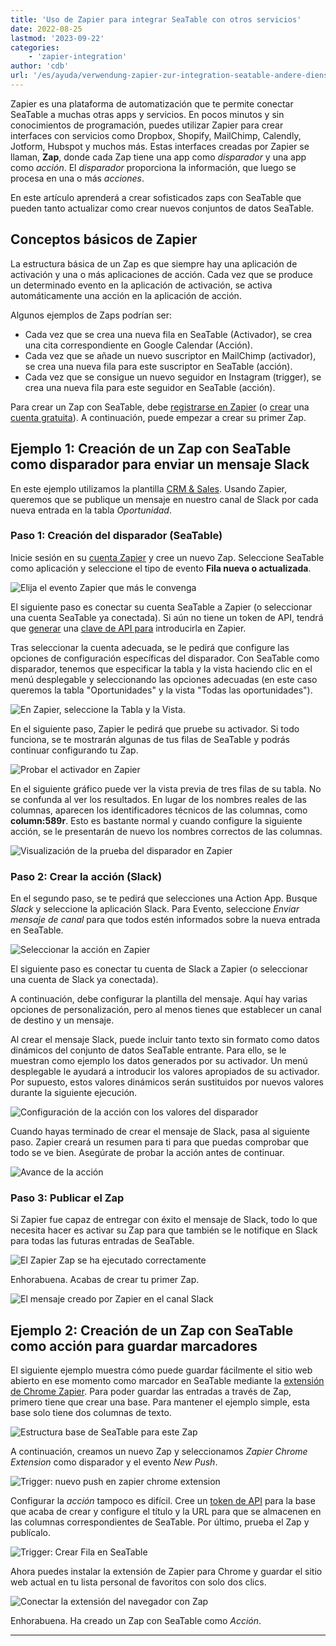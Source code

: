 ```yaml
---
title: 'Uso de Zapier para integrar SeaTable con otros servicios'
date: 2022-08-25
lastmod: '2023-09-22'
categories:
    - 'zapier-integration'
author: 'cdb'
url: '/es/ayuda/verwendung-zapier-zur-integration-seatable-andere-dienste'
---
```


Zapier es una plataforma de automatización que te permite conectar SeaTable a muchas otras apps y servicios. En pocos minutos y sin conocimientos de programación, puedes utilizar Zapier para crear interfaces con servicios como Dropbox, Shopify, MailChimp, Calendly, Jotform, Hubspot y muchos más. Estas interfaces creadas por Zapier se llaman, **Zap**, donde cada Zap tiene una app como _disparador_ y una app como _acción_. El _disparador_ proporciona la información, que luego se procesa en una o más _acciones_.

En este artículo aprenderá a crear sofisticados zaps con SeaTable que pueden tanto actualizar como crear nuevos conjuntos de datos SeaTable.

## Conceptos básicos de Zapier

La estructura básica de un Zap es que siempre hay una aplicación de activación y una o más aplicaciones de acción. Cada vez que se produce un determinado evento en la aplicación de activación, se activa automáticamente una acción en la aplicación de acción.

Algunos ejemplos de Zaps podrían ser:

- Cada vez que se crea una nueva fila en SeaTable (Activador), se crea una cita correspondiente en Google Calendar (Acción).
- Cada vez que se añade un nuevo suscriptor en MailChimp (activador), se crea una nueva fila para este suscriptor en SeaTable (acción).
- Cada vez que se consigue un nuevo seguidor en Instagram (trigger), se crea una nueva fila para este seguidor en SeaTable (acción).

Para crear un Zap con SeaTable, debe [registrarse en Zapier](https://zapier.com/app/login) (o [crear](https://zapier.com/sign-up) una [cuenta gratuita](https://zapier.com/sign-up)). A continuación, puede empezar a crear su primer Zap.

## Ejemplo 1: Creación de un Zap con SeaTable como disparador para enviar un mensaje Slack

En este ejemplo utilizamos la plantilla [CRM & Sales](https://seatable.io/es/vorlage/pwl4sfutr06dstr9amtlag/). Usando Zapier, queremos que se publique un mensaje en nuestro canal de Slack por cada nueva entrada en la tabla _Oportunidad_.

### Paso 1: Creación del disparador (SeaTable)

Inicie sesión en su [cuenta Zapier](https://zapier.com/app/login) y cree un nuevo Zap. Seleccione SeaTable como aplicación y seleccione el tipo de evento **Fila nueva o actualizada**.

![Elija el evento Zapier que más le convenga](images/zapier-example-1.png)

El siguiente paso es conectar su cuenta SeaTable a Zapier (o seleccionar una cuenta SeaTable ya conectada). Si aún no tiene un token de API, tendrá que [generar](https://seatable.io/es/docs/integrationen/zapier-api-tokens-sign-in/) una [clave de API para](https://seatable.io/es/docs/integrationen/zapier-api-tokens-sign-in/) introducirla en Zapier.

Tras seleccionar la cuenta adecuada, se le pedirá que configure las opciones de configuración específicas del disparador. Con SeaTable como disparador, tenemos que especificar la tabla y la vista haciendo clic en el menú desplegable y seleccionando las opciones adecuadas (en este caso queremos la tabla "Oportunidades" y la vista "Todas las oportunidades").

![En Zapier, seleccione la Tabla y la Vista.](images/zapier-example-2.png)

En el siguiente paso, Zapier le pedirá que pruebe su activador. Si todo funciona, se te mostrarán algunas de tus filas de SeaTable y podrás continuar configurando tu Zap.

![Probar el activador en Zapier](images/zapier-example-3.png)

En el siguiente gráfico puede ver la vista previa de tres filas de su tabla. No se confunda al ver los resultados. En lugar de los nombres reales de las columnas, aparecen los identificadores técnicos de las columnas, como **column:589r**. Esto es bastante normal y cuando configure la siguiente acción, se le presentarán de nuevo los nombres correctos de las columnas.

![Visualización de la prueba del disparador en Zapier](images/zapier-example-4.png)

### Paso 2: Crear la acción (Slack)

En el segundo paso, se te pedirá que selecciones una Action App. Busque _Slack_ y seleccione la aplicación Slack. Para Evento, seleccione _Enviar mensaje de canal_ para que todos estén informados sobre la nueva entrada en SeaTable.

![Seleccionar la acción en Zapier](images/zapier-example-5.png)

El siguiente paso es conectar tu cuenta de Slack a Zapier (o seleccionar una cuenta de Slack ya conectada).

A continuación, debe configurar la plantilla del mensaje. Aquí hay varias opciones de personalización, pero al menos tienes que establecer un canal de destino y un mensaje.

Al crear el mensaje Slack, puede incluir tanto texto sin formato como datos dinámicos del conjunto de datos SeaTable entrante. Para ello, se le muestran como ejemplo los datos generados por su activador. Un menú desplegable le ayudará a introducir los valores apropiados de su activador. Por supuesto, estos valores dinámicos serán sustituidos por nuevos valores durante la siguiente ejecución.

![Configuración de la acción con los valores del disparador](images/zapier-example-6.png)

Cuando hayas terminado de crear el mensaje de Slack, pasa al siguiente paso. Zapier creará un resumen para ti para que puedas comprobar que todo se ve bien. Asegúrate de probar la acción antes de continuar.

![Avance de la acción](images/zapier-example-7.png)

### Paso 3: Publicar el Zap

Si Zapier fue capaz de entregar con éxito el mensaje de Slack, todo lo que necesita hacer es activar su Zap para que también se le notifique en Slack para todas las futuras entradas de SeaTable.

![El Zapier Zap se ha ejecutado correctamente](images/zapier-example-8.png)

Enhorabuena. Acabas de crear tu primer Zap.

![El mensaje creado por Zapier en el canal Slack](images/zapier-example-9.png)

## Ejemplo 2: Creación de un Zap con SeaTable como acción para guardar marcadores

El siguiente ejemplo muestra cómo puede guardar fácilmente el sitio web abierto en ese momento como marcador en SeaTable mediante la [extensión de Chrome Zapier](https://zapier.com/apps/zapier-chrome-extension/integrations). Para poder guardar las entradas a través de Zap, primero tiene que crear una base. Para mantener el ejemplo simple, esta base solo tiene dos columnas de texto.

![Estructura base de SeaTable para este Zap](images/zapier-example-14.png)

A continuación, creamos un nuevo Zap y seleccionamos _Zapier Chrome Extension_ como disparador y el evento _New Push_.

![Trigger: nuevo push en zapier chrome extension](images/zapier-example-10.png)

Configurar la _acción_ tampoco es difícil. Cree un [token de API](https://seatable.io/es/docs/zapier-integration/zapier-api-tokens-sign-in/) para la base que acaba de crear y configure el título y la URL para que se almacenen en las columnas correspondientes de SeaTable. Por último, prueba el Zap y publícalo.

![Trigger: Crear Fila en SeaTable](images/zapier-example-12.png)

Ahora puedes instalar la extensión de Zapier para Chrome y guardar el sitio web actual en tu lista personal de favoritos con solo dos clics.

![Conectar la extensión del navegador con Zap](images/zapier-example-13.png)

Enhorabuena. Ha creado un Zap con SeaTable como _Acción_.

---

<script src="https://cdn.zapier.com/packages/partner-sdk/v0/zapier-elements/zapier-elements.esm.js" type="module"></script>
